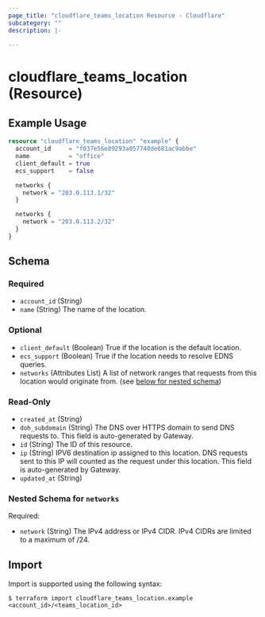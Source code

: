 ```yaml
---
page_title: "cloudflare_teams_location Resource - Cloudflare"
subcategory: ""
description: |-
  
---
```


# cloudflare_teams_location (Resource)



## Example Usage

```terraform
resource "cloudflare_teams_location" "example" {
  account_id     = "f037e56e89293a057740de681ac9abbe"
  name           = "office"
  client_default = true
  ecs_support    = false

  networks {
    network = "203.0.113.1/32"
  }

  networks {
    network = "203.0.113.2/32"
  }
}
```
<!-- schema generated by tfplugindocs -->
## Schema

### Required

- `account_id` (String)
- `name` (String) The name of the location.

### Optional

- `client_default` (Boolean) True if the location is the default location.
- `ecs_support` (Boolean) True if the location needs to resolve EDNS queries.
- `networks` (Attributes List) A list of network ranges that requests from this location would originate from. (see [below for nested schema](#nestedatt--networks))

### Read-Only

- `created_at` (String)
- `doh_subdomain` (String) The DNS over HTTPS domain to send DNS requests to. This field is auto-generated by Gateway.
- `id` (String) The ID of this resource.
- `ip` (String) IPV6 destination ip assigned to this location. DNS requests sent to this IP will counted as the request under this location. This field is auto-generated by Gateway.
- `updated_at` (String)

<a id="nestedatt--networks"></a>
### Nested Schema for `networks`

Required:

- `network` (String) The IPv4 address or IPv4 CIDR. IPv4 CIDRs are limited to a maximum of /24.

## Import

Import is supported using the following syntax:

```shell
$ terraform import cloudflare_teams_location.example <account_id>/<teams_location_id>
```

